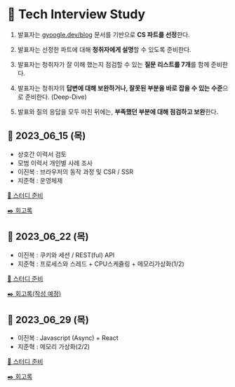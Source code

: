 # 📖 Tech Interview Study

1. 발표자는 [gyoogle.dev/blog](https://gyoogle.dev/blog/) 문서를 기반으로 **CS 파트를 선정**한다.

2. 발표자는 선정한 파트에 대해 **청취자에게 설명**할 수 있도록 준비한다.

3. 발표자는 청취자가 잘 이해 했는지 점검할 수 있는 **질문 리스트를 7개**를 함께 준비한다.

4. 발표자는 청취자의 **답변에 대해 보완하거나, 잘못된 부분을 바로 잡을 수 있는 수준**으로 준비한다. (Deep-Dive)

5. 발표와 질의 응답을 모두 마친 뒤에는, **부족했던 부분에 대해 점검하고 보완**한다.

## 🔎 2023_06_15 (목)
- 상호간 이력서 검토
- 모범 이력서 개인별 사례 조사
- 이진복 : 브라우저의 동작 과정 및 CSR / SSR
- 지준혁 : 운영체제


[🔎 스터디 준비](https://github.com/jinbokk/tech-interview-study/blob/main/STUDY_01_230615.md)

[✒️ 회고록](https://github.com/jinbokk/tech-interview-study/blob/main/STUDY_01_230615_Review.md)


## 🔎 2023_06_22 (목)
- 이진복 : 쿠키와 세션 / REST(ful) API
- 지준혁 : 프로세스와 스레드 + CPU스케쥴링 + 메모리가상화(1/2)

[🔎 스터디 준비](https://github.com/jinbokk/tech-interview-study/blob/main/STUDY_02_230622.md)

[✒️ 회고록(작성 예정)]()

## 🔎 2023_06_29 (목)
- 이진복 : Javascript (Async) + React
- 지준혁 : 메모리 가상화(2/2)

[🔎 스터디 준비](https://github.com/jinbokk/tech-interview-study/blob/main/STUDY_03_230629.md)

[✒️ 회고록](https://github.com/jinbokk/tech-interview-study/blob/main/STUDY_03_230629_Review.md)

